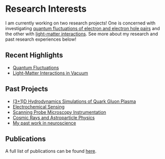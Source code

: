 # Research Interests

I am currently working on two research projects! One is concerned with investigating [quantum fluctuations of electron and electron hole pairs](./highlights/quantum_fluc/index.md) and the other with [light-matter interactions](./highlights/light_matter/index.md). See more about my research and past research experiences below!


## Recent Highlights
 - [Quantum Fluctuations](./highlights/quantum_fluc/index.md)
 - [Light-Matter Interactions in Vacuum](./highlights/light_matter/index.md)

## Past Projects
 - [(3+1)D Hydrodynamics Simulations of Quark Gluon Plasma](./highlights/thesis/index.md)
 - [Electrochemical Sensing](./highlights/electrochem/index.md)
 - [Scanning Probe Microscopy Instrumentation](./highlights/stm/index.md)
 - [Cosmic Rays and Astroparticle Physics](./highlights/hanna/index.md)
 - [My past work in neuroscience](./highlights/neuro/index.md)

## Publications
A full list of publications can be found [here](./all_publications.md).